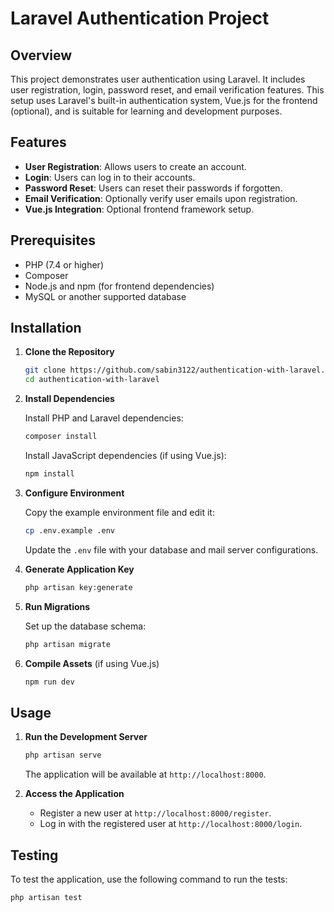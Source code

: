 # Laravel Authentication Project

## Overview

This project demonstrates user authentication using Laravel. It includes user registration, login, password reset, and email verification features. This setup uses Laravel's built-in authentication system, Vue.js for the frontend (optional), and is suitable for learning and development purposes.

## Features

- **User Registration**: Allows users to create an account.
- **Login**: Users can log in to their accounts.
- **Password Reset**: Users can reset their passwords if forgotten.
- **Email Verification**: Optionally verify user emails upon registration.
- **Vue.js Integration**: Optional frontend framework setup.

## Prerequisites

- PHP (7.4 or higher)
- Composer
- Node.js and npm (for frontend dependencies)
- MySQL or another supported database

## Installation

1. **Clone the Repository**

    ```bash
    git clone https://github.com/sabin3122/authentication-with-laravel.git
    cd authentication-with-laravel
    ```

2. **Install Dependencies**

    Install PHP and Laravel dependencies:

    ```bash
    composer install
    ```

    Install JavaScript dependencies (if using Vue.js):

    ```bash
    npm install
    ```

3. **Configure Environment**

    Copy the example environment file and edit it:

    ```bash
    cp .env.example .env
    ```

    Update the `.env` file with your database and mail server configurations.

4. **Generate Application Key**

    ```bash
    php artisan key:generate
    ```

5. **Run Migrations**

    Set up the database schema:

    ```bash
    php artisan migrate
    ```

6. **Compile Assets** (if using Vue.js)

    ```bash
    npm run dev
    ```

## Usage

1. **Run the Development Server**

    ```bash
    php artisan serve
    ```

    The application will be available at `http://localhost:8000`.

2. **Access the Application**

    - Register a new user at `http://localhost:8000/register`.
    - Log in with the registered user at `http://localhost:8000/login`.

## Testing

To test the application, use the following command to run the tests:

```bash
php artisan test
